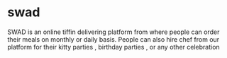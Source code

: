 # swad
SWAD is an online tiffin delivering platform from where people
can order their meals on monthly or daily basis. People can also
hire chef from our platform for their kitty parties , birthday parties , 
or any other celebration 

 
